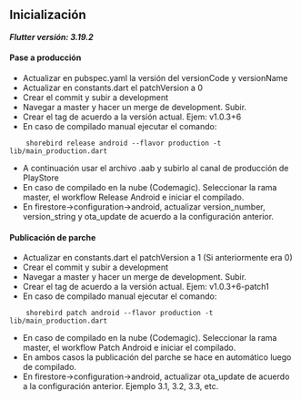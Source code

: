 ## Inicialización

***Flutter versión: 3.19.2***

#### Pase a producción

- Actualizar en pubspec.yaml la versión del versionCode y versionName
- Actualizar en constants.dart el patchVersion a 0
- Crear el commit y subir a development
- Navegar a master y hacer un merge de development. Subir.
- Crear el tag de acuerdo a la versión actual. Ejem: v1.0.3+6
- En caso de compilado manual ejecutar el comando:
```
    shorebird release android --flavor production -t lib/main_production.dart
```
- A continuación usar el archivo .aab y subirlo al canal de producción de PlayStore
- En caso de compilado en la nube (Codemagic). Seleccionar la rama master, el workflow Release Android e iniciar el compilado.
- En firestore->configuration->android, actualizar version_number, version_string y ota_update de acuerdo a la configuración anterior.

#### Publicación de parche

- Actualizar en constants.dart el patchVersion a 1 (Si anteriormente era 0)
- Crear el commit y subir a development
- Navegar a master y hacer un merge de development. Subir.
- Crear el tag de acuerdo a la versión actual. Ejem: v1.0.3+6-patch1
- En caso de compilado manual ejecutar el comando:
```
    shorebird patch android --flavor production -t lib/main_production.dart
```
- En caso de compilado en la nube (Codemagic). Seleccionar la rama master, el workflow Patch Android e iniciar el compilado.
- En ambos casos la publicación del parche se hace en automático luego de compilado.
- En firestore->configuration->android, actualizar ota_update de acuerdo a la configuración anterior. Ejemplo 3.1, 3.2, 3.3, etc.

